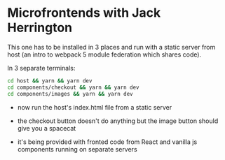 # Microfrontends with Jack Herrington

This one has to be installed in 3 places and run with a static server from host (an intro to webpack 5 module federation which shares code).

In 3 separate terminals:

```bash
cd host && yarn && yarn dev
cd components/checkout && yarn && yarn dev
cd components/images && yarn && yarn dev
```

- now run the host's index.html file from a static server

- the checkout button doesn't do anything but the image button should give you a spacecat

- it's being provided with fronted code from React and vanilla js components running on separate servers
